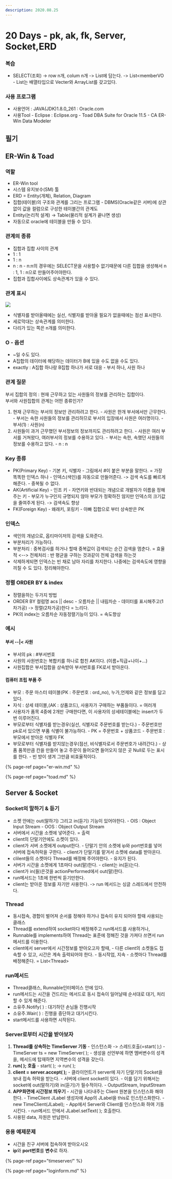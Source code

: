 ```yaml
---
description: 2020.08.25
---
```


# 20 Days - pk, ak, fk, Server, Socket,ERD

### 복습

* SELECT\(조회\) -&gt; row n개, colum n개 -&gt; List에 담는다. -&gt; List&lt;memberVO - List는 배열타입으로 Vecter와 ArrayList를 갖고있다.

### 사용 프로그램

* 사용언어 : JAVA\(JDK\)1.8.0\_261 : Oracle.com
* 사용Tool  - Eclipse : Eclipse.org - Toad DBA Suite for Oracle 11.5 - CA ER-Win Data Modeler

## 필기

## ER-Win & Toad

### 역할

* ER-Win tool
* 시스템 유지보수\(SM\) 툴
* ERD = Entity\(개체\), Relation, Diagram
* 집합\(테이블\)의 구조와 관계를 그리는 프로그램 - DBMS\(Oracle같은 서버\)에 상관없이 값을 컬럼으로 구성한 테이블간의 관계도
* Entity\(논리적 설계\) -&gt; Table\(물리적 설계가 끝나면 생성\)
* 자동으로 oracle에 테이블을 만들 수 있다.

### 관계의 종류

* 집합과 집합 사이의 관계
* 1 : 1
* 1 : n
* n : n -  n:n의 경우에는 SELECT문을 사용할수 없기때문에 다른 집합을 생성해서 n : 1, 1 : n으로 만들어주어야한다.
* 집합과 집합사이에도 상속관계가 있을 수 있다.

### 관계 표시

![](../../.gitbook/assets/kakaotalk_20200826_103322430.png)

* 식별자를 받아올때에는 실선, 식별자를 받아올 필요가 없을때에는 점선 표시한다.
* 세로막대는 상속관계를 의미한다.
* 다리가 있는 쪽은 n개를 의미한다.

### O - 옵션

* ~일 수도 있다.
* A집합의 데이터에 해당하는 데이터가 B에 있을 수도 없을 수도 있다.
* exactly : A집합 하나랑 B집합 하나가 서로 대응 - 부서 하나, 사원 하나

### 관계 질문

부서 집합의 정의 : 현재 근무하고 있는 사원들의 정보를 관리하는 집합이다.  
부서와 사원집합의 관계는 어떤 종류인가?

1. 현재 근무하는 부서의 정보만 관리하려고 한다. - 사원은 한개 부서에서만 근무한다. - 부서는 속한 사원들의 정보를 관리하므로 부서의 입장에서 사원은 여러명이다. - 부서\(1\) : 사원\(n\)
2. 사원들이 과거 근무했던 부서정보의 정보까지도 관리하려고 한다. - 사원은 여러 부서를 거쳐왔다, 여러부서의 정보를 수용하고 있다. - 부서는 속한, 속했던 사원들의 정보를 수용하고 있다. - n : n

### Key 종류

* PK\(Primary Key\) - 기본 키, 식별자 - 그림에서 \#이 붙은 부분을 말한다. = 가장 똑똑한 인덱스 하나 - 인덱스\(색인\)를 자동으로 만들어준다. -&gt; 검색 속도를 빠르게 해준다. - 중복될 수 없다.
* AK\(Artificial Key\) - 인조 키 - 자연키와 반대되는 개념으로 개발자가 이름을 정해주는 키 - 부모가 누구인지 규명되지 않아 부모가 정확하진 않지만 인덱스의 크기값을 줄여주게 된다. -&gt; 검색속도 향상
* FK\(Foreign Key\) - 왜래키, 포링키 - 아빠 집합으로 부터 상속받은 PK

### 인덱스

* 색인의 개념으로,  옵티마이저의 검색을 도와준다.
* 부분처리가 가능하다.
* 부분처리 : 중복검사를 하거나 할때 중복값이 검색되는 순간 검색을 멈춘다. = 효율적  &lt;--&gt; 전체처리 : 반 평균을 구하는 것과같이 전체 검색을 하는것
* 삭제하게되면 인덱스는 빈 채로 남아 자리를 차지한다. 나중에는 검색속도에 영향을 끼칠 수 도 있다. 정리해야한다.

### 정렬 ORDER BY & index

* 정렬을하는 두가지 방법
* ORDER BY 컬럼명 acs \|\| desc - 오름차순 \|\| 내림차순 - 데이터를 표시해주고\(1차가공\) -&gt; 정렬\(2차가공\)한다 = 느리다.
* PK의 index는 오름차순 자동정렬기능이 있다. = 속도향상

### 예시

#### 부서 --\|&lt; 사원

* 부서의 pk : \#부서번호
* 사원의 사원번호는 복합키를 하나로 합친 AK이다. \(이름+직급+나이+...\)
* 사원집합은 부서집합을 상속받아 부서번호를 FK로서 받아온다.

#### 컴퓨터 조립 부품 주

* 부모 : 주문 마스터 테이블\(PK : 주문번호 : ord\_no\), 누가,언제와 같은 정보를 담고있다.  
* 자식 : 상세 테이블,\(AK : 상품코드\), 사용자가 구매하는 부품들이다. = 여러개
* 사용자가 품목 4중에 2개만 구매한다면, 이 사용자의 상세테이블에는 insert가 두번 이루어진다.
* 부모로부터 식별자를 받는경우\(실선, 식별자로 주문번호를 받는다.\)  - 주문번호만 pk로서 있으면 부품 식별이 불가능하다.  - PK = 주문번호 + 상품코드 - 주문번호 : 부모에서 받아온 식별자 FK
* 부모로부터 식별자를 받지않는경우\(점선, 비식별자로서 주문번호가 내려간다.\) - 상품 품목만큼 칸을 만들어 놓고 주문이 들어오면 들어오지 않은 곳 Null로 두는 표시를 한다. - 빈 방이 생겨 그만큼 비효율적이다.

{% page-ref page="er-win.md" %}

{% page-ref page="toad.md" %}

## Server & Socket

### Socket의 말하기 & 듣기

* 소켓 안에는 out\(말하기\) 그리고 in\(듣기\) 기능이 있어야한다. - OIS : Object Input Stream - OOS : Object Output Stream
* 서버에서 시간을 소켓에 넣어준다. = 출력
* client의 단말기안에도 소켓이 있다. 
* client가 서버 소켓에게 output한다. - 단말기 안의 소켓에 ip와 port번호를 넣어 서버에 접속허락을 구한다. - client가 단말기를 맡겨서 소켓에 data를 받아온다.
* clilent들의 소켓마다 Thread를 배정해 주어야한다. - 유지가 된다.
* 서버가 시간을 소켓에게 1초마다 out\(말\)한다. - client는 in\(듣\)는다.
* client가 in\(들\)은것을 actionPerformed에서 out\(말\)한다.
* run메서드는 1초에 한번씩 듣기만한다.
* client는 받아온 정보를 자기만 사용한다. -&gt; run 메서드는 싱글 스레드에서 안전하다.

### Thread

* 동시접속, 경합이 벌어져 순서를 정해야 하거나 접속이 유지 되어야 할때 사용되는 클래스
* Thread를 extend하여 socket마다 배정해주고 run메서드를 사용하거나,
* Runnable를 implements하여 Thread는 표준에 정해진 것을 가져다 쓰면서 run메서드를 이용한다.
* client에서 server에서 시간정보를 받아오고자 할때,  - 다른 client의 소켓들도 접속할 수 있고, 시간은 계속 출력되어야 한다. - 동시작업, 지속 - 소켓마다 Thread를 배정해준다. = List&lt;Thread&gt;

### run메서드

* Thread클래스, Runnable인터페이스 안에 있다.
* run메서드는 시간을 건드리는 메서드로 동시 접속이 일어날때 순서대로 대기, 처리할 수 있게 해준다.
* 소유주.Notify\( \) : 대기하던 손님들 진행시작
* 소유주.Wair\( \) : 진행을 중단하고 대기시킨다.
* start메서드를 사용하면 시작된다.

### Server로부터 시간을 받아보자

1. **Thread를 상속하는 TimeServer 기동** - 인스턴스화 -&gt; 스레드호출\(=start\( \);\) - TimeServer ts = new TimeServer\( \); - 생성을 선언부에 하면 멤버변수의 성격을, 메서드에 탑재하면 지역변수의 성격을 갖는다.
2. **run\( \); 호출** - start\( \); -&gt; run\( \); 
3. **client = server.accept\( \);** - 클라이언트가 server에 자기 단말기의 Socket을 보내 접속 허락을 받는다. - 서버에 client socket이 있다. - 이를 담기 위해서는 socket에 out\(말하기\)와 in\(듣기\)가 필수적이다. - OutputStream, InputStream
4. **APP화면에 시간정보 띄우기** - 시간을 나타내주는 Client 원본을 인스턴스화 해야한다. - TimeClient JLabel 생성자에 App의 JLabel을 this로 인스턴스화한다. - new TimeClient\(JLabel\); - App에서 Server와 Client를 인스턴스화 하여 기동시킨다. - run메서드 안에서 JLabel.setText\( \); 호출한다.
5. 사용된 data, 자원은 반납한다.

### 응용 예제문제 

* 시간을 친구 서버에 접속하여 받아오시오
* **ip**와 **port번호**를 **변수**로 하자.

{% page-ref page="timeserver/" %}

{% page-ref page="loginform.md" %}



